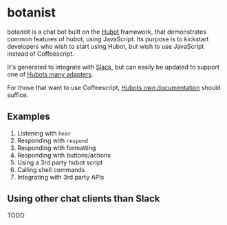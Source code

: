 # botanist

botanist is a chat bot built on the [Hubot](https://hubot.github.com/) framework,
that demonstrates common features of hubot, using JavaScript. Its purpose is to
kickstart developers who wish to start using Hubot, but wish to use JavaScript
instead of Coffeescript.

It's generated to integrate with [Slack](https://www.slack.com/), but can easily
be updated to support one of [Hubots many adapters](https://hubot.github.com/docs/adapters/).

For those that want to use Coffeescript, [Hubots own documentation](https://hubot.github.com/docs/) should suffice.

## Examples

1. Listening with ```hear```
2. Responding with ```respond```
3. Responding with formatting
4. Responding with buttons/actions
5. Using a 3rd party hubot script
6. Calling shell commands
7. Integrating with 3rd party APIs

## Using other chat clients than Slack

TODO

